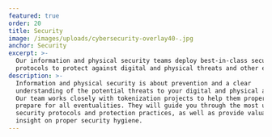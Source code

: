 ```yaml
---
featured: true
order: 20
title: Security
image: /images/uploads/cybersecurity-overlay40-.jpg
anchor: Security
excerpt: >-
  Our information and physical security teams deploy best-in-class security
  protocols to protect against digital and physical threats and other exploits.
description: >-
  Information and physical security is about prevention and a clear
  understanding of the potential threats to your digital and physical assets.
  Our team works closely with tokenization projects to help them properly
  prepare for all eventualities. They will guide you through the most up-to-date
  security protocols and protection practices, as well as provide valuable
  insight on proper security hygiene.
---
```


